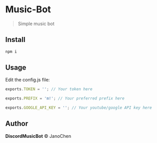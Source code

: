 # Music-Bot
> Simple music bot 

## Install

```bash
npm i
```

## Usage

Edit the config.js file:

```js
exports.TOKEN = ''; // Your token here

exports.PREFIX = 'm!'; // Your preferred prefix here

exports.GOOGLE_API_KEY = ''; // Your youtube/google API key here
```


## Author

**DiscordMusicBot** © 
JanoChen
